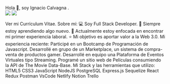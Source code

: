Hola 👋, soy Ignacio Calvagna .
<br>
<img src="https://img.shields.io/badge/LinkedIn-0077B5?style=for-the-badge&logo=linkedin&logoColor=white" />
<img src="https://img.shields.io/badge/Gmail-D14836?style=for-the-badge&logo=gmail&logoColor=white" />

Ver mi Currículum Vitae.
Sobre mí:
💻 Soy Full Stack Developer.
📖 Siempre estoy aprendiendo algo nuevo.
🚀 Actualmente estoy enfocada en encontrar mi primer experiencia laboral.
⭐ Mi objetivo es aportar valor a la Web 3.0.
Mi experiencia reciente:
Participé en un Bootcamp de Programación de Javascript.
Desarrollé en grupo de un Marketplace, un sistema de compra-venta de productos gamer.
Desarrollé en equipo una Plataforma de Eventos Virtuales tipo Streaming.
Programé un sitio web de Películas consumiendo la API de The Movie Data-Base.
Mi Stack y las herramientas que utilizo:
HTML5 CSS3 JavaScript NodeJS PostgreSQL Express.js Sequelize React Redux Postman VsCode Netlify Notion Trello
